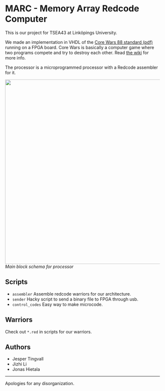 ﻿MARC - Memory Array Redcode Computer
====================================

This is our project for TSEA43 at Linköpings University.

We made an implementation in VHDL of the [Core Wars 88 standard (pdf)][corewars88] running on a FPGA board. Core Wars is basically a computer game where two programs compete and try to destroy each other. Read [the wiki][corewarswiki] for more info.

The processor is a microprogrammed processor with a Redcode assembler for it.

<img src="https://raw.github.com/treeman/Digital-konstruktion/master/Report%20&%20presentation/huvudblockschema.png" width="600" /><br />
*Main block schema for processor*


Scripts
-------

* `assembler` Assemble redcode warriors for our architecture.
* `sender` Hacky script to send a binary file to FPGA through usb.
* `control_codes` Easy way to make microcode.


Warriors
--------

Check out `*.red` in scripts for our warriors.


Authors
-------

* Jesper Tingvall
* Jizhi Li
* Jonas Hietala

----

Apologies for any disorganization.

[corewarswiki]: http://en.wikipedia.org/wiki/Core_War "Core War"
[corewars88]: corewars.nihilists.de/redcode-icws-88.pdf "The Core Wars 88 standard"

